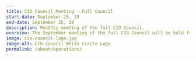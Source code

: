 ```yaml
---
title: CIO Council Meeting - Full Council
start-date: September 25, 19
end-date: September 25, 19
description: Monthly meeting of the full CIO Council.
overview: The September meeting of the full CIO Council will be held from 330-5pm at GSA Headquarters at 1800 F St. NW, Washington, DC.
image: cio-council-logo.jpg
image-alt: CIO Council White Circle Logo
permalink: /about/operations/
---
```

